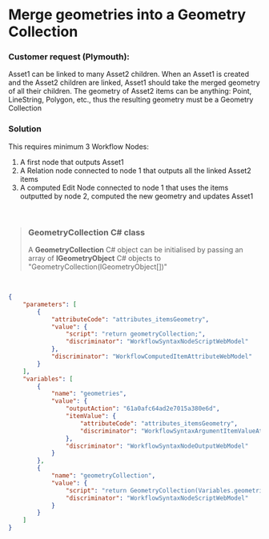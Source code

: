 # Merge geometries into a Geometry Collection

### Customer request (Plymouth): 

Asset1 can be linked to many Asset2 children. When an Asset1 is created and the Asset2 children are linked, Asset1 should take the merged geometry of all their children. 
The geometry of Asset2 items can be anything: Point, LineString, Polygon, etc., thus the resulting geometry must be a Geometry Collection

### Solution
This requires minimum 3 Workflow Nodes:
1. A first node that outputs Asset1
2. A Relation node connected to node 1 that outputs all the linked Asset2 items
3. A computed Edit Node connected to node 1 that uses the items outputted by node 2, computed the new geometry and updates Asset1

<br/>

>### GeometryCollection C# class
>A **GeometryCollection** C# object can be initialised by passing an array of **IGeometryObject** C# objects to "GeometryCollection(IGeometryObject[])"

<br/>

```json
{
    "parameters": [
        {
            "attributeCode": "attributes_itemsGeometry",
            "value": {
                "script": "return geometryCollection;",
                "discriminator": "WorkflowSyntaxNodeScriptWebModel"
            },
            "discriminator": "WorkflowComputedItemAttributeWebModel"
        }
    ],
    "variables": [
        {
            "name": "geometries",
            "value": {
                "outputAction": "61a0afc64ad2e7015a380e6d",
                "itemValue": {
                    "attributeCode": "attributes_itemsGeometry",
                    "discriminator": "WorkflowSyntaxArgumentItemValueAttributeWebModel"
                },
                "discriminator": "WorkflowSyntaxNodeOutputWebModel"
            }
        },
        {
            "name": "geometryCollection",
            "value": {
                "script": "return GeometryCollection(Variables.geometries.AllValues.Values.Select(x => x.SingleValue).ToArray());",
                "discriminator": "WorkflowSyntaxNodeScriptWebModel"
            }
        }
    ]
}
```
